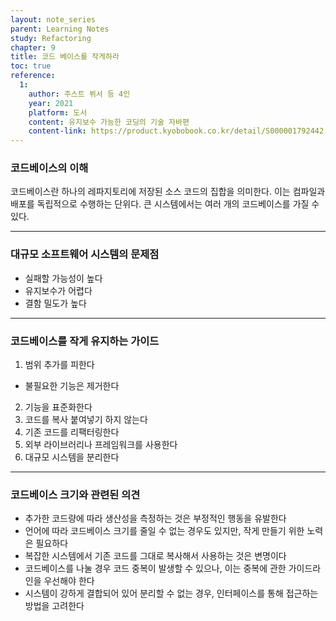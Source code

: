 ```yaml
---
layout: note_series
parent: Learning Notes
study: Refactoring
chapter: 9
title: 코드 베이스를 작게하라
toc: true
reference:
  1: 
    author: 주스트 뷔서 등 4인
    year: 2021
    platform: 도서
    content: 유지보수 가능한 코딩의 기술 자바편
    content-link: https://product.kyobobook.co.kr/detail/S000001792442
---
```


### 코드베이스의 이해

코드베이스란 하나의 레파지토리에 저장된 소스 코드의 집합을 의미한다. 이는 컴파일과 배포를 독립적으로 수행하는 단위다. 큰 시스템에서는 여러 개의 코드베이스를 가질 수 있다.

---

### 대규모 소프트웨어 시스템의 문제점

- 실패할 가능성이 높다
- 유지보수가 어렵다
- 결함 밀도가 높다

---

### 코드베이스를 작게 유지하는 가이드

1. 범위 추가를 피한다
  - 불필요한 기능은 제거한다
2. 기능을 표준화한다
3. 코드를 복사 붙여넣기 하지 않는다
4. 기존 코드를 리팩터링한다
5. 외부 라이브러리나 프레임워크를 사용한다
6. 대규모 시스템을 분리한다

---

### 코드베이스 크기와 관련된 의견

- 추가한 코드량에 따라 생산성을 측정하는 것은 부정적인 행동을 유발한다
- 언어에 따라 코드베이스 크기를 줄일 수 없는 경우도 있지만, 작게 만들기 위한 노력은 필요하다
- 복잡한 시스템에서 기존 코드를 그대로 복사해서 사용하는 것은 변명이다
- 코드베이스를 나눌 경우 코드 중복이 발생할 수 있으나, 이는 중복에 관한 가이드라인을 우선해야 한다
- 시스템이 강하게 결합되어 있어 분리할 수 없는 경우, 인터페이스를 통해 접근하는 방법을 고려한다
